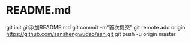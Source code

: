 #  README.md 
git init 
git添加README.md 
git commit -m“首次提交” 
git remote add origin https://github.com/sanshengwudao/san.git
 git push -u origin master
